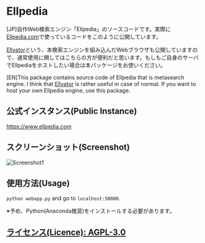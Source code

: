# Ellpedia
 [JP]自作Web検索エンジン「Ellpedia」のソースコードです。実際に[Ellpedia.com](https://www.ellpedia.com)で使っているコードをこのように公開しています。

 [Ellvator](https://github.com/thunderra1n/Ellvator_Japanese)という、本検索エンジンを組み込んだWebブラウザも公開していますので、通常使用に関してはこちらの方が便利だと思います。もしもご自身のサーバでEllpediaをホストしたい場合は本パッケージをお使いください。

 [EN]This package contains source code of Ellpedia that is metasearch engine. I think that [Ellvator](https://github.com/thunderra1n/Ellvator_English) is rather useful in case of normal. If you want to host your own Ellpedia engine, use this package.


## 公式インスタンス(Public Instance)
<https://www.ellpedia.com>

## スクリーンショット(Screenshot)
![Screenshot1](https://github.com/thunderra1n/Ellvator_Japanese/blob/master/screenshot1.png)


## 使用方法(Usage)
`python webapp.py` and go to `localhost:50000`.

 ※予め、Python(Anaconda推奨)をインストールする必要があります。


## [ライセンス(Licence): AGPL-3.0](/LICENSE)